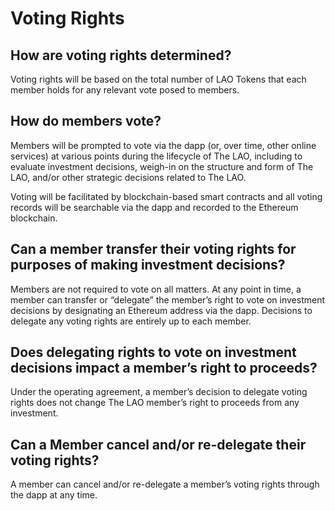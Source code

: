# Voting Rights

## How are voting rights determined?

Voting rights will be based on the total number of LAO Tokens that each member holds for any relevant vote posed to members.  

## How do members vote?

Members will be prompted to vote via the dapp (or, over time, other online services) at various points during the lifecycle of The LAO, including to evaluate investment decisions, weigh-in on the structure and form of The LAO, and/or other strategic decisions related to The LAO.

Voting will be facilitated by blockchain-based smart contracts and all voting records will be searchable via the dapp and recorded to the Ethereum blockchain.

## Can a member transfer their voting rights for purposes of making investment decisions?

Members are not required to vote on all matters.  At any point in time, a member can transfer or “delegate” the member’s right to vote on investment decisions by designating an Ethereum address via the dapp.  Decisions to delegate any voting rights are entirely up to each member.

## Does delegating rights to vote on investment decisions impact a member’s right to proceeds?

Under the operating agreement, a member’s decision to delegate voting rights does not change The LAO member’s right to proceeds from any investment.

## Can a Member cancel and/or re-delegate their voting rights?

A member can cancel and/or re-delegate a member’s voting rights through the dapp at any time.
